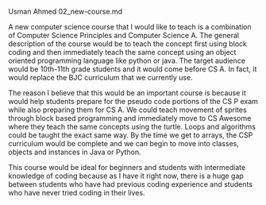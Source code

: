 Usman Ahmed
02_new-course.md

A new computer science course that I would like to teach is a combination of Computer Science Principles and Computer Science A. The general description of the course would be to teach the concept first using block coding and then immediately teach the same concept using an object oriented programming language like python or java. The target audience would be 10th-11th grade students and it would come before CS A. In fact, it would replace the BJC curriculum that we currently use.  

The reason I believe that this would be an important course is because it would help students prepare for the pseudo code portions of the CS P exam while also preparing them for CS A. We could teach movement of sprites through block based programming and immediately move to CS Awesome where they teach the same concepts using the turtle. Loops and algorithms could be taught the exact same way. By the time we get to arrays, the CSP curriculum would be complete and we can begin to move into classes, objects and instances in Java or Python. 

This course would be ideal for beginners and students with intermediate knowledge of coding because as I have it right now, there is a huge gap between students who have had previous coding experience and students who have never tried coding in their lives. 
